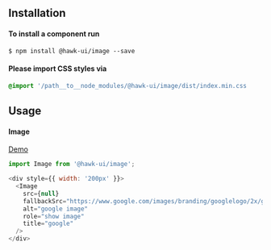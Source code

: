 ## Installation


#### To install a component run
`$ npm install @hawk-ui/image --save`


#### Please import CSS styles via
```scss noeditor
@import '/path__to__node_modules/@hawk-ui/image/dist/index.min.css
```


## Usage


#### Image
[Demo](https://hawk.wallnit.com/#!/Image/1)
```js static
import Image from '@hawk-ui/image';
```
```js
<div style={{ width: '200px' }}>
  <Image
    src={null}
    fallbackSrc="https://www.google.com/images/branding/googlelogo/2x/googlelogo_color_272x92dp.png"
    alt="google image"
    role="show image"
    title="google"
  />
</div>
```